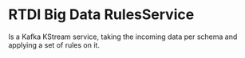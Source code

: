 # RTDI Big Data RulesService

Is a Kafka KStream service, taking the incoming data per schema and applying a set of rules on it. 

